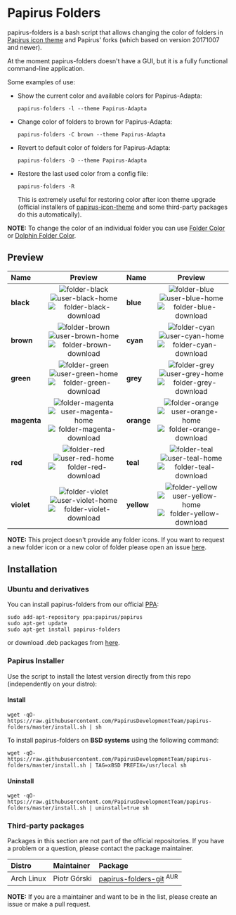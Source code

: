 # Papirus Folders

papirus-folders is a bash script that allows changing the color of folders in [Papirus icon theme](https://github.com/PapirusDevelopmentTeam/papirus-icon-theme) and Papirus' forks (which based on version 20171007 and newer).

At the moment papirus-folders doesn't have a GUI, but it is a fully functional command-line application.

Some examples of use:

- Show the current color and available colors for Papirus-Adapta:
    ```
    papirus-folders -l --theme Papirus-Adapta
    ```
- Change color of folders to brown for Papirus-Adapta:
    ```
    papirus-folders -C brown --theme Papirus-Adapta
    ```
- Revert to default color of folders for Papirus-Adapta:
    ```
    papirus-folders -D --theme Papirus-Adapta
    ```
- Restore the last used color from a config file:
    ```
    papirus-folders -R
    ```
    This is extremely useful for restoring color after icon theme upgrade (official installers of [papirus-icon-theme](https://github.com/PapirusDevelopmentTeam/papirus-icon-theme) and some third-party packages do this automatically).

**NOTE:** To change the color of an individual folder you can use [Folder Color](http://foldercolor.tuxfamily.org) or [Dolphin Folder Color](https://github.com/audoban/dolphin-folder-color).

## Preview

| Name | Preview | Name | Preview |
|:-----|:-------:|:-----|:-------:|
| **black** | ![folder-black](https://cdn.rawgit.com/PapirusDevelopmentTeam/papirus-icon-theme/master/Papirus/48x48/places/folder-black.svg) ![user-black-home](https://cdn.rawgit.com/PapirusDevelopmentTeam/papirus-icon-theme/master/Papirus/48x48/places/user-black-home.svg) ![folder-black-download](https://cdn.rawgit.com/PapirusDevelopmentTeam/papirus-icon-theme/master/Papirus/48x48/places/folder-black-download.svg) | **blue** | ![folder-blue](https://cdn.rawgit.com/PapirusDevelopmentTeam/papirus-icon-theme/master/Papirus/48x48/places/folder-blue.svg) ![user-blue-home](https://cdn.rawgit.com/PapirusDevelopmentTeam/papirus-icon-theme/master/Papirus/48x48/places/user-blue-home.svg) ![folder-blue-download](https://cdn.rawgit.com/PapirusDevelopmentTeam/papirus-icon-theme/master/Papirus/48x48/places/folder-blue-download.svg) |
| **brown** | ![folder-brown](https://cdn.rawgit.com/PapirusDevelopmentTeam/papirus-icon-theme/master/Papirus/48x48/places/folder-brown.svg) ![user-brown-home](https://cdn.rawgit.com/PapirusDevelopmentTeam/papirus-icon-theme/master/Papirus/48x48/places/user-brown-home.svg) ![folder-brown-download](https://cdn.rawgit.com/PapirusDevelopmentTeam/papirus-icon-theme/master/Papirus/48x48/places/folder-brown-download.svg) | **cyan** | ![folder-cyan](https://cdn.rawgit.com/PapirusDevelopmentTeam/papirus-icon-theme/master/Papirus/48x48/places/folder-cyan.svg) ![user-cyan-home](https://cdn.rawgit.com/PapirusDevelopmentTeam/papirus-icon-theme/master/Papirus/48x48/places/user-cyan-home.svg) ![folder-cyan-download](https://cdn.rawgit.com/PapirusDevelopmentTeam/papirus-icon-theme/master/Papirus/48x48/places/folder-cyan-download.svg) |
| **green** | ![folder-green](https://cdn.rawgit.com/PapirusDevelopmentTeam/papirus-icon-theme/master/Papirus/48x48/places/folder-green.svg) ![user-green-home](https://cdn.rawgit.com/PapirusDevelopmentTeam/papirus-icon-theme/master/Papirus/48x48/places/user-green-home.svg) ![folder-green-download](https://cdn.rawgit.com/PapirusDevelopmentTeam/papirus-icon-theme/master/Papirus/48x48/places/folder-green-download.svg) | **grey** | ![folder-grey](https://cdn.rawgit.com/PapirusDevelopmentTeam/papirus-icon-theme/master/Papirus/48x48/places/folder-grey.svg) ![user-grey-home](https://cdn.rawgit.com/PapirusDevelopmentTeam/papirus-icon-theme/master/Papirus/48x48/places/user-grey-home.svg) ![folder-grey-download](https://cdn.rawgit.com/PapirusDevelopmentTeam/papirus-icon-theme/master/Papirus/48x48/places/folder-grey-download.svg) |
| **magenta** | ![folder-magenta](https://cdn.rawgit.com/PapirusDevelopmentTeam/papirus-icon-theme/master/Papirus/48x48/places/folder-magenta.svg) ![user-magenta-home](https://cdn.rawgit.com/PapirusDevelopmentTeam/papirus-icon-theme/master/Papirus/48x48/places/user-magenta-home.svg) ![folder-magenta-download](https://cdn.rawgit.com/PapirusDevelopmentTeam/papirus-icon-theme/master/Papirus/48x48/places/folder-magenta-download.svg) | **orange** | ![folder-orange](https://cdn.rawgit.com/PapirusDevelopmentTeam/papirus-icon-theme/master/Papirus/48x48/places/folder-orange.svg) ![user-orange-home](https://cdn.rawgit.com/PapirusDevelopmentTeam/papirus-icon-theme/master/Papirus/48x48/places/user-orange-home.svg) ![folder-orange-download](https://cdn.rawgit.com/PapirusDevelopmentTeam/papirus-icon-theme/master/Papirus/48x48/places/folder-orange-download.svg) |
| **red** | ![folder-red](https://cdn.rawgit.com/PapirusDevelopmentTeam/papirus-icon-theme/master/Papirus/48x48/places/folder-red.svg) ![user-red-home](https://cdn.rawgit.com/PapirusDevelopmentTeam/papirus-icon-theme/master/Papirus/48x48/places/user-red-home.svg) ![folder-red-download](https://cdn.rawgit.com/PapirusDevelopmentTeam/papirus-icon-theme/master/Papirus/48x48/places/folder-red-download.svg) | **teal** | ![folder-teal](https://cdn.rawgit.com/PapirusDevelopmentTeam/papirus-icon-theme/master/Papirus/48x48/places/folder-teal.svg) ![user-teal-home](https://cdn.rawgit.com/PapirusDevelopmentTeam/papirus-icon-theme/master/Papirus/48x48/places/user-teal-home.svg) ![folder-teal-download](https://cdn.rawgit.com/PapirusDevelopmentTeam/papirus-icon-theme/master/Papirus/48x48/places/folder-teal-download.svg) |
| **violet** | ![folder-violet](https://cdn.rawgit.com/PapirusDevelopmentTeam/papirus-icon-theme/master/Papirus/48x48/places/folder-violet.svg) ![user-violet-home](https://cdn.rawgit.com/PapirusDevelopmentTeam/papirus-icon-theme/master/Papirus/48x48/places/user-violet-home.svg) ![folder-violet-download](https://cdn.rawgit.com/PapirusDevelopmentTeam/papirus-icon-theme/master/Papirus/48x48/places/folder-violet-download.svg) | **yellow** | ![folder-yellow](https://cdn.rawgit.com/PapirusDevelopmentTeam/papirus-icon-theme/master/Papirus/48x48/places/folder-yellow.svg) ![user-yellow-home](https://cdn.rawgit.com/PapirusDevelopmentTeam/papirus-icon-theme/master/Papirus/48x48/places/user-yellow-home.svg) ![folder-yellow-download](https://cdn.rawgit.com/PapirusDevelopmentTeam/papirus-icon-theme/master/Papirus/48x48/places/folder-yellow-download.svg) |

**NOTE:** This project doesn't provide any folder icons. If you want to request a new folder icon or a new color of folder please open an issue [here](https://github.com/PapirusDevelopmentTeam/papirus-icon-theme/issues/new).

## Installation

### Ubuntu and derivatives

You can install papirus-folders from our official [PPA](https://launchpad.net/~papirus/+archive/ubuntu/papirus):

```
sudo add-apt-repository ppa:papirus/papirus
sudo apt-get update
sudo apt-get install papirus-folders
```

or download .deb packages from [here](https://launchpad.net/~papirus/+archive/ubuntu/papirus/+packages?field.name_filter=papirus-folders).

### Papirus Installer

Use the script to install the latest version directly from this repo (independently on your distro):

#### Install

```
wget -qO- https://raw.githubusercontent.com/PapirusDevelopmentTeam/papirus-folders/master/install.sh | sh
```

To install papirus-folders on **BSD systems** using the following command:

```
wget -qO- https://raw.githubusercontent.com/PapirusDevelopmentTeam/papirus-folders/master/install.sh | TAG=xBSD PREFIX=/usr/local sh
```

#### Uninstall

```
wget -qO- https://raw.githubusercontent.com/PapirusDevelopmentTeam/papirus-folders/master/install.sh | uninstall=true sh
```

### Third-party packages

Packages in this section are not part of the official repositories. If you have a problem or a question, please contact the package maintainer.

| **Distro** | **Maintainer**  | **Package**                              |
| :--------- | :-------------- | :--------------------------------------- |
| Arch Linux | Piotr Górski    | [papirus-folders-git](https://aur.archlinux.org/packages/papirus-folders-git) <sup>AUR</sup> |

**NOTE:** If you are a maintainer and want to be in the list, please create an issue or make a pull request.
